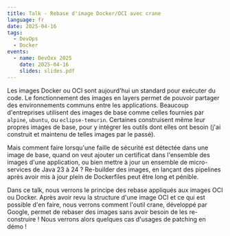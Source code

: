 ```yaml
---
title: Talk - Rebase d'image Docker/OCI avec crane
language: fr
date: 2025-04-16
tags:
  - DevOps
  - Docker
events: 
  - name: DevOxx 2025
    date: 2025-04-16
    slides: slides.pdf
---
```

Les images Docker ou OCI sont aujourd'hui un standard pour exécuter du code. Le fonctionnement des images en layers permet de pouvoir partager des environnements communs entre les applications. Beaucoup d'entreprises utilisent des images de base comme celles fournies par `alpine`, `ubuntu`, ou `eclipse-temurin`. Certaines construisent même leur propres images de base, pour y intégrer les outils dont elles ont besoin (j'ai construit et maintenu de telles images par le passé).

Mais comment faire lorsqu'une faille de sécurité est détectée dans une image de base, quand on veut ajouter un certificat dans l'ensemble des images d'une application, ou bien mettre à jour un ensemble de micro-services de Java 23 à 24 ?
Re-builder des images, en lançant des pipelines après avoir mis à jour plein de Dockerfiles peut être long et pénible.

Dans ce talk, nous verrons le principe des rebase appliqués aux images OCI ou Docker.
Après avoir revu la structure d'une image OCI et ce qui est possible d'en faire, nous verrons comment l'outil crane, développé par Google, permet de rebaser des images sans avoir besoin de les re-construire !
Nous verrons alors quelques cas d'usages de patching en démo !